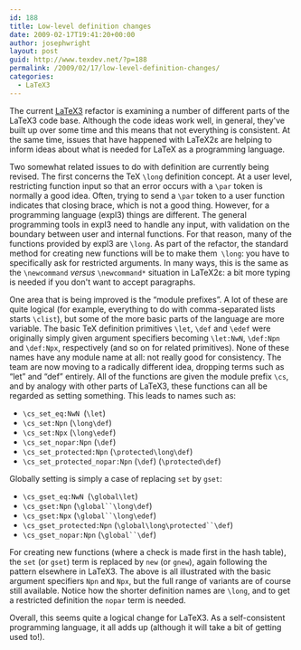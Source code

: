 ```yaml
---
id: 188
title: Low-level definition changes
date: 2009-02-17T19:41:20+00:00
author: josephwright
layout: post
guid: http://www.texdev.net/?p=188
permalink: /2009/02/17/low-level-definition-changes/
categories:
  - LaTeX3
---
```

The current [LaTeX3](https://www.latex-project.org/latex3.html) refactor is examining a number of different parts of the LaTeX3 code base. Although the code ideas work well, in general, they've built up over some time and this means that not everything is consistent. At the same time, issues that have happened with LaTeX2ε are helping to inform ideas about what is needed for LaTeX as a programming language.

Two somewhat related issues to do with definition are currently being revised. The first concerns the TeX `\long` definition concept. At a user level, restricting function input so that an error occurs with a `\par` token is normally a good idea. Often, trying to send a `\par` token to a user function indicates that closing brace, which is not a good thing. However, for a programming language (expl3) things are different. The general programming tools in expl3 need to handle any input, with validation on the boundary between user and internal functions. For that reason, many of the functions provided by expl3 are `\long`. As part of the refactor, the standard method for creating new functions will be to make them` \long`: you have to specifically ask for restricted arguments. In many ways, this is the same as the `\newcommand` _versus_ `\newcommand*` situation in LaTeX2ε: a bit more typing is needed if you don't want to accept paragraphs.

One area that is being improved is the “module prefixes”. A lot of these are quite logical (for example, everything to do with comma-separated lists starts `\clist`), but some of the more basic parts of the language are more variable. The basic TeX definition primitives `\let`, `\def` and `\edef` were originally simply given argument specifiers becoming `\let:NwN`, `\def:Npn` and `\def:Npx`, respectively (and so on for related primitives). None of these names have any module name at all: not really good for consistency. The team are now moving to a radically different idea, dropping terms such as “let” and “def” entirely. All of the functions are given the module prefix `\cs`, and by analogy with other parts of LaTeX3, these functions can all be regarded as setting something. This leads to names such as:

- `\cs_set_eq:NwN `(`\let`)
- `\cs_set:Npn` (`\long\def`)
- `\cs_set:Npx` (`\long\edef`)
- `\cs_set_nopar:Npn` (`\def`)
- `\cs_set_protected:Npn` (`\protected\long\def`)
- `\cs_set_protected_nopar:Npn` (`\def`) (`\protected\def`)

Globally setting is simply a case of replacing `set` by `gset`:

- `\cs_gset_eq:NwN `(`\global\let`)
- `\cs_gset:Npn` (`\global``\long\def`)
- `\cs_gset:Npx` (`\global``\long\edef`)
- `\cs_gset_protected:Npn` (`\global\long\protected``\def`)
- `\cs_gset_nopar:Npn` (`\global``\def`)

For creating new functions (where a check is made first in the hash table), the `set` (or `gset`) term is replaced by `new` (or `gnew`), again following the pattern elsewhere in LaTeX3. The above is all illustrated with the basic argument specifiers `Npn` and `Npx`, but the full range of variants are of course still available. Notice how the shorter definition names are `\long`, and to get a restricted definition the `nopar` term is needed.

Overall, this seems quite a logical change for LaTeX3. As a self-consistent programming language, it all adds up (although it will take a bit of getting used to!).
